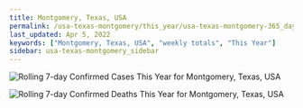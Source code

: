 ```yaml
---
title: Montgomery, Texas, USA
permalink: /usa-texas-montgomery/this_year/usa-texas-montgomery-365_days.html
last_updated: Apr 5, 2022
keywords: ["Montgomery, Texas, USA", "weekly totals", "This Year"]
sidebar: usa-texas-montgomery_sidebar
---
```


![Rolling 7-day Confirmed Cases This Year for Montgomery, Texas, USA](/covid_tracker/images/graphs/usa-texas-montgomery-rolling_7_days_confirmed-365_days_graph.png)

![Rolling 7-day Confirmed Deaths This Year for Montgomery, Texas, USA](/covid_tracker/images/graphs/usa-texas-montgomery-rolling_7_days_deaths-365_days_graph.png)
